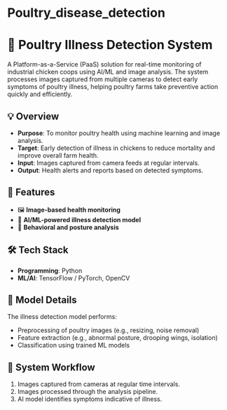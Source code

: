 # Poultry_disease_detection
# 🐔 Poultry Illness Detection System

A Platform-as-a-Service (PaaS) solution for real-time monitoring of industrial chicken coops using AI/ML and image analysis. The system processes images captured from multiple cameras to detect early symptoms of poultry illness, helping poultry farms take preventive action quickly and efficiently.

## 💡 Overview

- **Purpose**: To monitor poultry health using machine learning and image analysis.
- **Target**: Early detection of illness in chickens to reduce mortality and improve overall farm health.
- **Input**: Images captured from camera feeds at regular intervals.
- **Output**: Health alerts and reports based on detected symptoms.

## 🚀 Features

- 🖼️ **Image-based health monitoring**
- 🧠 **AI/ML-powered illness detection model**
- 🐔 **Behavioral and posture analysis**

## 🛠️ Tech Stack

- **Programming**: Python
- **ML/AI**: TensorFlow / PyTorch, OpenCV

## 🤖 Model Details

The illness detection model performs:
- Preprocessing of poultry images (e.g., resizing, noise removal)
- Feature extraction (e.g., abnormal posture, drooping wings, isolation)
- Classification using trained ML models

## 📸 System Workflow

1. Images captured from cameras at regular time intervals.
2. Images processed through the analysis pipeline.
3. AI model identifies symptoms indicative of illness.




